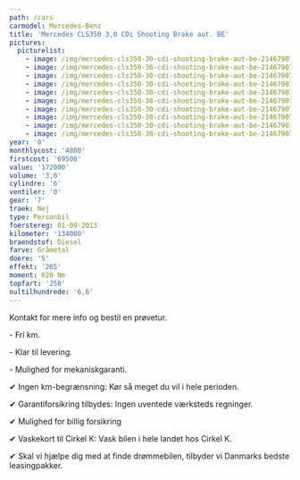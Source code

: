 ```yaml
---
path: /cars
carmodel: Mercedes-Benz
title: 'Mercedes CLS350 3,0 CDi Shooting Brake aut. BE'
pictures:
  picturelist:
    - image: /img/mercedes-cls350-30-cdi-shooting-brake-aut-be-2146790704_1.jpg
    - image: /img/mercedes-cls350-30-cdi-shooting-brake-aut-be-2146790704_2.jpg
    - image: /img/mercedes-cls350-30-cdi-shooting-brake-aut-be-2146790704_3.jpg
    - image: /img/mercedes-cls350-30-cdi-shooting-brake-aut-be-2146790704_4.jpg
    - image: /img/mercedes-cls350-30-cdi-shooting-brake-aut-be-2146790704_5.jpg
    - image: /img/mercedes-cls350-30-cdi-shooting-brake-aut-be-2146790704_7.jpg
    - image: /img/mercedes-cls350-30-cdi-shooting-brake-aut-be-2146790704_8.jpg
    - image: /img/mercedes-cls350-30-cdi-shooting-brake-aut-be-2146790704_9.jpg
    - image: /img/mercedes-cls350-30-cdi-shooting-brake-aut-be-2146790704_11.jpg
    - image: /img/mercedes-cls350-30-cdi-shooting-brake-aut-be-2146790704.jpg
year: '0'
monthlycost: '4800'
firstcost: '69500'
value: '172000'
volume: '3,0'
cylindre: '6'
ventiler: '0'
gear: '7'
traek: Nej
type: Personbil
foerstereg: 01-09-2013
kilometer: '134000'
braendstof: Diesel
farve: Gråmetal
doere: '5'
effekt: '265'
moment: 620 Nm
topfart: '250'
nultilhundrede: '6,6'
---
```

Kontakt for mere info og bestil en prøvetur.



\- Fri km. 

\- Klar til levering.

\- Mulighed for mekaniskgaranti.

 ✔ Ingen km-begrænsning: Kør så meget du vil i hele perioden.

 ✔ Garantiforsikring tilbydes: Ingen uventede værksteds regninger.

 ✔ Mulighed for billig forsikring 

 ✔ Vaskekort til Cirkel K: Vask bilen i hele landet hos Cirkel K.

 ✔ Skal vi hjælpe dig med at finde drømmebilen, tilbyder vi Danmarks bedste leasingpakker.
